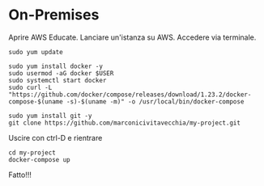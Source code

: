 # On-Premises
Aprire AWS Educate.
Lanciare un'istanza su AWS. Accedere via terminale.
```
sudo yum update

sudo yum install docker -y
sudo usermod -aG docker $USER
sudo systemctl start docker
sudo curl -L "https://github.com/docker/compose/releases/download/1.23.2/docker-compose-$(uname -s)-$(uname -m)" -o /usr/local/bin/docker-compose

sudo yum install git -y
git clone https://github.com/marconicivitavecchia/my-project.git
```
Uscire con ctrl-D e rientrare
```
cd my-project
docker-compose up
```
Fatto!!!

